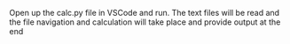Open up the calc.py file in VSCode and run. The text files will be read and the file navigation and calculation will take place and provide
output at the end 

